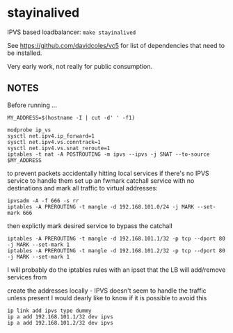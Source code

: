 # stayinalived

IPVS based loadbalancer: `make stayinalived`

See https://github.com/davidcoles/vc5 for list of dependencies that need to be installed.

Very early work, not really for public consumption.

## NOTES

Before running ...

```
MY_ADDRESS=$(hostname -I | cut -d' ' -f1)

modprobe ip_vs
sysctl net.ipv4.ip_forward=1
sysctl net.ipv4.vs.conntrack=1
sysctl net.ipv4.vs.snat_reroute=1
iptables -t nat -A POSTROUTING -m ipvs --ipvs -j SNAT --to-source $MY_ADDRESS
```

to prevent packets accidentally hitting local services if there's no IPVS service to handle them
set up an fwmark catchall service with no destinations and mark all traffic to virtual addresses:

```
ipvsadm -A -f 666 -s rr
iptables -A PREROUTING -t mangle -d 192.168.101.0/24 -j MARK --set-mark 666
```

then explictly mark desired service to bypass the catchall

```
iptables -A PREROUTING -t mangle -d 192.168.101.1/32 -p tcp --dport 80 -j MARK --set-mark 1
iptables -A PREROUTING -t mangle -d 192.168.101.2/32 -p tcp --dport 80 -j MARK --set-mark 1
```


I will probably do the iptables rules with an ipset that the LB will add/remove services from

create the addresses locally - IPVS doesn't seem to handle the traffic unless present
I would dearly like to know if it is possible to avoid this

```
ip link add ipvs type dummy
ip a add 192.168.101.1/32 dev ipvs
ip a add 192.168.101.2/32 dev ipvs
```


